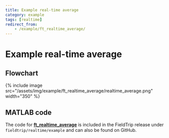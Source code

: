 ```yaml
---
title: Example real-time average
category: example
tags: [realtime]
redirect_from:
    - /example/ft_realtime_average/
---
```


# Example real-time average

## Flowchart

{% include image src="/assets/img/example/ft_realtime_average/realtime_average.png" width="350" %}

## MATLAB code

The code for **[ft_realtime_average](/reference/realtime/example/ft_realtime_average)** is included in the FieldTrip release under `fieldtrip/realtime/example` and can also be found on GitHub.
